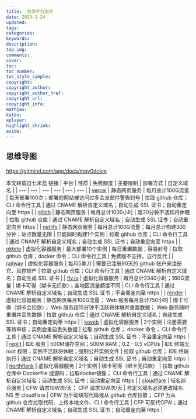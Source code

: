 ```yaml
---
title:  各类平台测评
date: 2023-1-24
updated:
tags:  
categories: 
keywords: 
description:
top_img: 
comments:
cover: 
toc:
toc_number:
toc_style_simple:
copyright:
copyright_author:
copyright_author_href:
copyright_url:
copyright_info:
mathjax:
katex:
aplayer:
highlight_shrink:
aside:
---
```



## 思维导图

https://gitmind.com/app/docs/mqy0dckm

本文转载自七米蓝 链接
| 平台 | 性质 | 免费额度 | 主要限制 | 部署方式 | 自定义域名 |
| --- | --- | --- | --- | --- | --- |
| [vercel](https://vercel.com/) | 静态网页服务 | 每月总计100G流量 | 每天部署100次；部署的网站被访问过多会发邮件警告封号 | 拉取 github 仓库； CLI 命令行工具 | 通过 CNAME 解析自定义域名；自动生成 SSL 证书；自动重定向至 https |
| [glitch](https://glitch.com/) | 静态网页服务 | 每月总计1000小时 | 超30分钟不活跃将休眠 | 拉取 github 仓库 | 通过 CNAME 解析自定义域名；自动生成 SSL 证书；自动重定向至 https |
| [netlify](https://www.netlify.com/) | 静态网页服务 | 每月总计100G流量；每月总计构建300分钟；站点数量无限 | 只能同时构建1个实例 | 拉取 github 仓库；CLI 命令行工具 | 通过 CNAME 解析自定义域名；自动生成 SSL 证书；自动重定向至 https |
| [okteto](https://okteto.com/) | 虚拟化容器服务 | 最大部署10个实例 | 每日重置数据；容易封号 | 拉取 github 仓库；docker 命令；CLI 命令行工具 | 免费版不支持，自行反代 |
| [railway](https://railway.app/) | 虚拟化容器服务 | 每月5美刀 | 需要已注册90天的 github 账户来注册它、风控较严 | 拉取 github 仓库；CLI 命令行工具 | 通过 CNAME 解析自定义域名；自动生成 SSL 证书 |
| [fly.io](https://fly.io/) | 虚拟化容器服务 | 每月总计2340小时；160G流量 | 绑卡可得（绑卡无扣款）；各地区流量额度不同 | CLI 命令行工具 | 通过 CNAME 解析自定义域名；自动生成 SSL 证书；不会重定向至 https |
| [render](https://render.com/) | 虚拟化容器服务 | 静态网页每月100G流量； Web 服务每月总计750小时 | 绑卡可得（绑卡会扣款）； Web 服务超15分钟不活跃将休眠并重置数据； Web 服务随时重置并丢失数据 | 拉取 github 仓库 | 通过 CNAME 解析自定义域名；自动生成 SSL 证书；自动重定向至 https |
| [koyeb](https://www.koyeb.com/) | 虚拟化容器服务 | 2个实例 | 注册需要等待审核；实例会重启丢失数据 | 拉取 github 仓库； docker 命令； CLI 命令行工具 | 通过 CNAME 解析自定义域名；自动生成 SSL 证书；不会重定向至 https |
| [replit](https://replit.com/) | IDE 服务 | 500M储存空间；500M RAM；0.2 - 0.5 vCPUs | IDE 终端无 root 权限；实例不活跃将休眠；强制公开实例文件 | 拉取 github 仓库； IDE 终端执行 | 通过 CNAME 解析自定义域名；自动生成 SSL 证书；自动重定向至 https |
| [northflank](https://northflank.com/) | 虚拟化容器服务 | 2个实例 | 绑卡可得（绑卡无扣款） | 拉取 github 仓库中 Dockerfile 或源码；拉取docker镜像； CLI 命令行工具 | 通过 CNAME 解析自定义域名；自动生成 SSL 证书；自动重定向至 https |
| [cloudflare](https://www.cloudflare.com/zh-cn/) | 域名综合服务 | CFW 请求10W次/天； CFP 请求10W次/天 | 自定义域名必须更改域名 NS 至 cloudflare | CFW 为手动填写代码或从 github 仓库拉取； CFP 为从 github 仓库拉取代码、上传本地文件、CLI 命令行工具 | CFP 可反代CFW；通过 CNAME 解析自定义域名；自动生成 SSL 证书；自动重定向至 https |